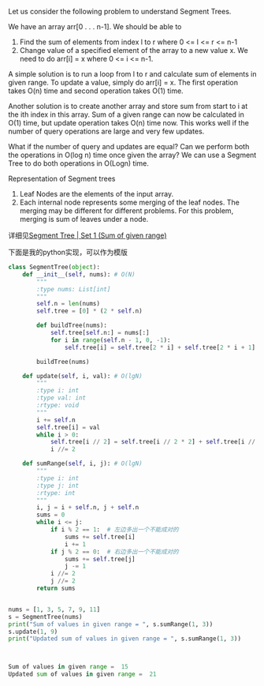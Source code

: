 Let us consider the following problem to understand Segment Trees.

We have an array arr[0 . . . n-1]. We should be able to
1. Find the sum of elements from index l to r where 0 <= l <= r <= n-1
2. Change value of a specified element of the array to a new value x. We need to do arr[i] = x where 0 <= i <= n-1.

A simple solution is to run a loop from l to r and calculate sum of elements in given range. To update a value, simply do arr[i] = x. 
The first operation takes O(n) time and second operation takes O(1) time.

Another solution is to create another array and store sum from start to i at the ith index in this array. 
Sum of a given range can now be calculated in O(1) time, but update operation takes O(n) time now. 
This works well if the number of query operations are large and very few updates.

What if the number of query and updates are equal? 
Can we perform both the operations in O(log n) time once given the array? 
We can use a Segment Tree to do both operations in O(Logn) time.

Representation of Segment trees
1. Leaf Nodes are the elements of the input array.
2. Each internal node represents some merging of the leaf nodes. 
The merging may be different for different problems. For this problem, merging is sum of leaves under a node.

详细见[Segment Tree | Set 1 (Sum of given range)](https://www.geeksforgeeks.org/segment-tree-set-1-sum-of-given-range/)


下面是我的python实现，可以作为模版

```python
class SegmentTree(object):
    def __init__(self, nums): # O(N)
        """
        :type nums: List[int]
        """
        self.n = len(nums)
        self.tree = [0] * (2 * self.n)

        def buildTree(nums):
            self.tree[self.n:] = nums[:]
            for i in range(self.n - 1, 0, -1):
                self.tree[i] = self.tree[2 * i] + self.tree[2 * i + 1]

        buildTree(nums)

    def update(self, i, val): # O(lgN)
        """
        :type i: int
        :type val: int
        :rtype: void
        """
        i += self.n
        self.tree[i] = val
        while i > 0:
            self.tree[i // 2] = self.tree[i // 2 * 2] + self.tree[i // 2 * 2 + 1]
            i //= 2

    def sumRange(self, i, j): # O(lgN)
        """
        :type i: int
        :type j: int
        :rtype: int
        """
        i, j = i + self.n, j + self.n
        sums = 0
        while i <= j:
            if i % 2 == 1:  # 左边多出一个不能成对的
                sums += self.tree[i]
                i += 1
            if j % 2 == 0:  # 右边多出一个不能成对的
                sums += self.tree[j]
                j -= 1
            i //= 2
            j //= 2
        return sums


nums = [1, 3, 5, 7, 9, 11]
s = SegmentTree(nums)
print("Sum of values in given range = ", s.sumRange(1, 3))
s.update(1, 9)
print("Updated sum of values in given range = ", s.sumRange(1, 3))



Sum of values in given range =  15
Updated sum of values in given range =  21

```
